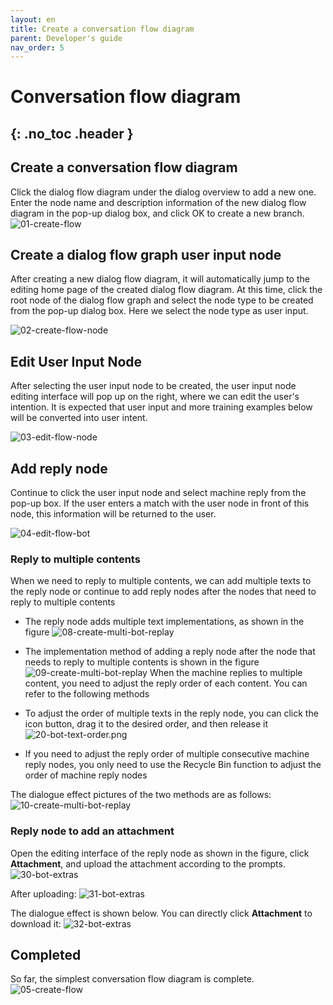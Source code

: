 ```yaml
---
layout: en
title: Create a conversation flow diagram
parent: Developer's guide
nav_order: 5
---
```


# Conversation flow diagram
{: .no_toc .header }
---

## Create a conversation flow diagram
Click the dialog flow diagram under the dialog overview to add a new one. Enter the node name and description information of the new dialog flow diagram in the pop-up dialog box, and click OK to create a new branch.
![01-create-flow](/assets/images/tutorial/flow/1.png)

## Create a dialog flow graph user input node
After creating a new dialog flow diagram, it will automatically jump to the editing home page of the created dialog flow diagram. At this time, click the root node of the dialog flow graph and select the node type to be created from the pop-up dialog box.
Here we select the node type as user input.

![02-create-flow-node](/assets/images/tutorial/flow/2.png)

## Edit User Input Node

After selecting the user input node to be created, the user input node editing interface will pop up on the right, where we can edit the user's intention. It is expected that user input and more training examples below will be converted into user intent.

![03-edit-flow-node](/assets/images/tutorial/flow/3.png)

## Add reply node

Continue to click the user input node and select machine reply from the pop-up box. If the user enters a match with the user node in front of this node, this information will be returned to the user.

![04-edit-flow-bot](/assets/images/tutorial/flow/4.png)

### Reply to multiple contents
When we need to reply to multiple contents, we can add multiple texts to the reply node or continue to add reply nodes after the nodes that need to reply to multiple contents

- The reply node adds multiple text implementations, as shown in the figure
  ![08-create-multi-bot-replay](/assets/images/tutorial/flow/5.png)

- The implementation method of adding a reply node after the node that needs to reply to multiple contents is shown in the figure
  ![09-create-multi-bot-replay](/assets/images/tutorial/flow/5.1.png)
When the machine replies to multiple content, you need to adjust the reply order of each content. You can refer to the following methods
- To adjust the order of multiple texts in the reply node, you can click the icon button, drag it to the desired order, and then release it
![20-bot-text-order.png](/assets/images/tutorial/flow/5.2.png)
- If you need to adjust the reply order of multiple consecutive machine reply nodes, you only need to use the Recycle Bin function to adjust the order of machine reply nodes

The dialogue effect pictures of the two methods are as follows:
![10-create-multi-bot-replay](/assets/images/tutorial/flow/10-multi-bot-replay.png)

### Reply node to add an attachment
Open the editing interface of the reply node as shown in the figure, click **Attachment**, and upload the attachment according to the prompts.
![30-bot-extras](/assets/images/tutorial/flow/30-bot-extras.png)

After uploading:
![31-bot-extras](/assets/images/tutorial/flow/31-bot-extras.png)

The dialogue effect is shown below. You can directly click **Attachment** to download it:
![32-bot-extras](/assets/images/tutorial/flow/32-bot-extras.png)

## Completed

So far, the simplest conversation flow diagram is complete.
![05-create-flow](/assets/images/tutorial/flow/05-create-flow.png)
